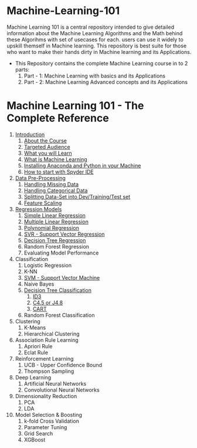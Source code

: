 # Machine-Learning-101
Machine Learning 101 is a central repository intended to give detailed information about the Machine Learning Algorithms and the Math behind these Algorihms with set of usecases for each. users can use it widely to upskill themself in Machine learning. This repository is best suite for those who want to make their hands dirty in Machine learning and its Applications.

- This Repository contains the complete Machine Learning course in to 2 parts:
  1. Part - 1: Machine Learning with basics and its Applications
  2. Part - 2: Machine Learning Advanced concepts and its Applications
  
  
# Machine Learning 101 - The Complete Reference    
1. [Introduction](https://github.com/ManikandanJeyabal/Machine-Learning-101/blob/master/Python%20+%20Machine%20Learning%20+%20Deep%20Learning/Machine%20Learning%20The%20Complete%20Reference/1-Introduction/README.md#1about-the-course)
	1. [About the Course](https://github.com/ManikandanJeyabal/Machine-Learning-101/blob/master/Python%20+%20Machine%20Learning%20+%20Deep%20Learning/Machine%20Learning%20The%20Complete%20Reference/1-Introduction/README.md#1about-the-course)    
	2. [Targeted Audience](https://github.com/ManikandanJeyabal/Machine-Learning-101/blob/master/Python%20+%20Machine%20Learning%20+%20Deep%20Learning/Machine%20Learning%20The%20Complete%20Reference/1-Introduction/README.md#2targeted-audience)   
	3. [What you will Learn](https://github.com/ManikandanJeyabal/Machine-Learning-101/blob/master/Python%20+%20Machine%20Learning%20+%20Deep%20Learning/Machine%20Learning%20The%20Complete%20Reference/1-Introduction/README.md#3what-you-will-learn)    
	4. [What is Machine Learning](https://github.com/ManikandanJeyabal/Machine-Learning-101/blob/master/Python%20+%20Machine%20Learning%20+%20Deep%20Learning/Machine%20Learning%20The%20Complete%20Reference/1-Introduction/README.md#4what-is-machine-learning)    
	5. [Installing Anaconda and Python in your Machine](https://github.com/ManikandanJeyabal/Machine-Learning-101/blob/master/Python%20+%20Machine%20Learning%20+%20Deep%20Learning/Machine%20Learning%20The%20Complete%20Reference/1-Introduction/README.md#5installing-anaconda-and-python-in-your-machine)    
	6. [How to start with Spyder IDE](https://github.com/ManikandanJeyabal/Machine-Learning-101/blob/master/Python%20+%20Machine%20Learning%20+%20Deep%20Learning/Machine%20Learning%20The%20Complete%20Reference/1-Introduction/README.md#6how-to-start-with-spyder-ide)    
2. [Data Pre-Processing](https://github.com/ManikandanJeyabal/Machine-Learning-101/tree/master/Python%20+%20Machine%20Learning%20+%20Deep%20Learning/Machine%20Learning%20The%20Complete%20Reference/2-Data%20Pre-Processing#data-Pre-processing)
	1. [Handling Missing Data](https://github.com/ManikandanJeyabal/Machine-Learning-101/tree/master/Python%20+%20Machine%20Learning%20+%20Deep%20Learning/Machine%20Learning%20The%20Complete%20Reference/2-Data%20Pre-Processing#1-handling-missing-data)
	2. [Handling Categorical Data](https://github.com/ManikandanJeyabal/Machine-Learning-101/tree/master/Python%20+%20Machine%20Learning%20+%20Deep%20Learning/Machine%20Learning%20The%20Complete%20Reference/2-Data%20Pre-Processing#2-handling-categorical-data)
	3. [Splitting Data-Set into Dev/Training/Test set](https://github.com/ManikandanJeyabal/Machine-Learning-101/tree/master/Python%20+%20Machine%20Learning%20+%20Deep%20Learning/Machine%20Learning%20The%20Complete%20Reference/2-Data%20Pre-Processing#3-spiting-your-data-set-into-devtrainingtest-set)
	4. [Feature Scaling](https://github.com/ManikandanJeyabal/Machine-Learning-101/tree/master/Python%20+%20Machine%20Learning%20+%20Deep%20Learning/Machine%20Learning%20The%20Complete%20Reference/2-Data%20Pre-Processing#4-feature-scaling)    
3. [Regression Models](https://github.com/ManikandanJeyabal/Machine-Learning-101/tree/master/Python%20+%20Machine%20Learning%20+%20Deep%20Learning/Machine%20Learning%20The%20Complete%20Reference/3-Regression%20Models#regression-models)
	1. [Simple Linear Regression](https://github.com/ManikandanJeyabal/Machine-Learning-101/tree/master/Python%20%2B%20Machine%20Learning%20%2B%20Deep%20Learning/Machine%20Learning%20The%20Complete%20Reference/3-Regression%20Models/Simple%20Linear%20Regression#simple-linear-regression)
	2. [Multiple Linear Regression](https://github.com/ManikandanJeyabal/Machine-Learning-101/tree/master/Python%20%2B%20Machine%20Learning%20%2B%20Deep%20Learning/Machine%20Learning%20The%20Complete%20Reference/3-Regression%20Models/Multi%20Linear%20Regression#multi-linear-regression)
	3. [Polynomial Regression](https://github.com/ManikandanJeyabal/Machine-Learning-101/tree/master/Python%20%2B%20Machine%20Learning%20%2B%20Deep%20Learning/Machine%20Learning%20The%20Complete%20Reference/3-Regression%20Models/Polynomial%20Regression#polynomial-regression)
	4. [SVR - Support Vector Regression](https://github.com/ManikandanJeyabal/Machine-Learning-101/tree/master/Python%20+%20Machine%20Learning%20+%20Deep%20Learning/Machine%20Learning%20The%20Complete%20Reference/3-Regression%20Models/Support%20Vector%20Machine/ReadMe.md#svr---support-vector-regression)
	5. [Decision Tree Regression](https://github.com/ManikandanJeyabal/Machine-Learning-101/tree/DTrees/Python%20%2B%20Machine%20Learning%20%2B%20Deep%20Learning/Machine%20Learning%20The%20Complete%20Reference/3-Regression%20Models/Decision%20Trees#decision-tree-regression)
	6. Random Forest Regression
	7. Evaluating Model Performance
4. Classification 
	 1. Logistic Regression
	 2. K-NN
	 3. [SVM - Support Vector Machine](https://github.com/ManikandanJeyabal/Machine-Learning-101/tree/master/Python%20%2B%20Machine%20Learning%20%2B%20Deep%20Learning/Machine%20Learning%20The%20Complete%20Reference/4-Classification%20Models/SVM#support-vector-machine)
	 4. Naive Bayes
	 5. [Decision Tree Classification](https://github.com/ManikandanJeyabal/Machine-Learning-101/blob/DTrees/Python%20%2B%20Machine%20Learning%20%2B%20Deep%20Learning/Machine%20Learning%20The%20Complete%20Reference/4-Classification%20Models/Decision%20Trees/ReadMe.md#decision-tree-classification)
		 1. [ID3](https://github.com/ManikandanJeyabal/Machine-Learning-101/blob/DTrees/Python%20%2B%20Machine%20Learning%20%2B%20Deep%20Learning/Machine%20Learning%20The%20Complete%20Reference/4-Classification%20Models/Decision%20Trees/ReadMe-ID3.md#id3---iterative-dichotomizer-3)
		 2. [C4.5 or J4.8](https://github.com/ManikandanJeyabal/Machine-Learning-101/blob/DTrees/Python%20%2B%20Machine%20Learning%20%2B%20Deep%20Learning/Machine%20Learning%20The%20Complete%20Reference/4-Classification%20Models/Decision%20Trees/ReadMe-C45.md#c-45-improved-version-of-id3)
		 3. [CART](https://github.com/ManikandanJeyabal/Machine-Learning-101/blob/DTrees/Python%20%2B%20Machine%20Learning%20%2B%20Deep%20Learning/Machine%20Learning%20The%20Complete%20Reference/4-Classification%20Models/Decision%20Trees/ReadMe-CART.md#cart---classification-and-regression-tree)
	 6. Random Forest Classification
5. Clustering
	 1. K-Means
	 2. Hierarchical Clustering
6. Association Rule Learning 
	 1. Apriori Rule
	 2. Eclat Rule
7. Reinforcement Learning
 	1. UCB - Upper Confidence Bound
 	2. Thompson Sampling
8. Deep Learning
 	1. Artificial Neural Networks
 	2. Convolutional Neural Networks
9. Dimensionality Reduction 
 	1. PCA
 	2. LDA
10. Model Selection & Boosting
 	1. k-fold Cross Validation
 	2. Parameter Tuning
 	3. Grid Search
 	4. XGBoost
